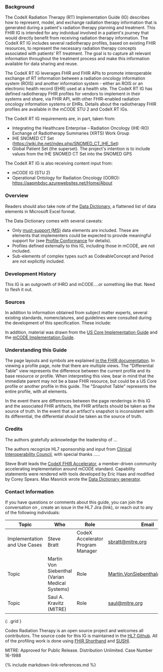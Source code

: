 ### Background
The CodeX Radiation Therapy (RT) Implementation Guide (IG) describes how to represent, model, and exchange radiation therapy information that is generated during a patient's radiation therapy planning and treatment. This FHIR IG is intended for any individual involved in a patient's journey that would directly benefit from receiving radiation therapy information. The CodeX RT IG includes several radiotherapy profiles, based on existing FHIR resources, to represent the necessary radiation therapy concepts associated with patients' RT treatment. The goal is to capture all relevant information throughout the treatment process and make this information available for data sharing and reuse.

The CodeX RT IG leverages FHIR and FHIR APIs to promote interoperable exchange of RT information between a radiation oncology information system (ROIS) and another information system - either an ROIS or an electronic health record (EHR) used at a health site. The CodeX RT IG has defined radiotherapy FHIR profiles for vendors to implement in their systems and share, via FHIR API, with other FHIR-enabled radiation oncology information systems or EHRs. Details about the radiotherapy FHIR profiles are available in the mCODE STU 2 and CodeX RT IGs.

The CodeX RT IG requirements are, in part, taken from:
* Integrating the Healthcare Enterprise – Radiation Oncology (IHE-RO) Exchange of Radiotherapy Summaries (XRTS) Work Group
* IHE SNOMED CT Set (https://wiki.ihe.net/index.php/SNOMED_CT_IHE_Set)
* Global Patient Set (the superset). The project's intention is to include values from the IHE SNOMED CT Set into the SNOMED GPS

The CodeX RT IG is also receiving content input from:
* mCODE IG (STU 2)
* Operational Ontology for Radiation Oncology (OORO): https://aapmbdsc.azurewebsites.net/Home/About

### Overview

Readers should also take note of the [Data Dictionary](dictionary.html), a flattened list of data elements in Microsoft Excel format.

The Data Dictionary comes with several caveats:

* Only [must-support (MS)](https://www.hl7.org/fhir/conformance-rules.html#mustSupport) data elements are included. These are elements that implementers could be expected to provide meaningful support for (see [Profile Conformance](conformance-profiles.html) for details).
* Profiles defined externally to this IG, including those in mCODE, are not included.
* Sub-elements of complex types such as CodeableConcept and Period are not explicitly included.


### Development History
This IG is an outgrowth of IHRO and mCODE....or something like that.   Need to flesh it out.


### Sources

In addition to information obtained from subject matter experts, several existing standards, nomenclatures, and guidelines were consulted during the development of this specification. These include:


In addition, material was drawn from the [US Core Implementation Guide](http://hl7.org/fhir/us/core/) and the [mCODE Implementation Guide](http://hl7.org/fhir/us/mcode/).

### Understanding this Guide


The page layouts and symbols are explained [in the FHIR documentation](https://www.hl7.org/fhir/formats.html). In viewing a profile page, note that there are multiple views. The "Differential Table" view represents the difference between the current profile and its base resource or profile. When interpreting this view, bear in mind that the immediate parent may not be a base FHIR resource, but could be a US Core profile or another profile in this guide. The "Snapshot Table" represents the entire profile, with all elements.

In the event there are differences between the page renderings in this IG and the associated FHIR artifacts, the FHIR artifacts should be taken as the source of truth. In the event that an artifact's snapshot is inconsistent with its differential, the differential should be taken as the source of truth.

### Credits

The authors gratefully acknowledge the leadership of ...

The authors recognize HL7 sponsorship and input from [Clinical Interoperability Council](http://www.hl7.org/Special/committees/cic/index.cfm), with special thanks .....

Steve Bratt leads the [CodeX FHIR Accelerator](https://confluence.hl7.org/display/COD/CodeX+Home), a member-driven community accelerating implementation around mCODE standard. Capability statements were rendered with tools developed by Eric Haas and modified by Corey Spears. Max Masnick wrote the [Data Dictionary generator](https://github.com/HL7/fhir-mCODE-ig/tree/master/data-dictionary).

### Contact Information

If you have questions or comments about this guide, you can join the conversation on <we need a zulip chat channel>, create an issue in the HL7 Jira (link), or reach out to any of the following individuals:

| Topic | Who | Role | Email |
|----|---|---|------|
| Implementation and Use Cases | Steve Bratt | CodeX Accelerator Program Manager | sbratt@mitre.org |
| Topic | Martin Von Siebenthal (Varian Medical Systems) | Role | Martin.VonSiebenthal@varian.com |
| Topic | Saul A. Kravitz (MITRE) | Role | saul@mitre.org |
{: .grid }

Codex Radiation Therapy is an open source project and welcomes all contributors. The source code for this IG is maintained in the [HL7 Github](https://github.com/HL7/codex-radiation-therapy). All of the profiling work is done using [FHIR Shorthand](http://hl7.org/fhir/uv/shorthand/) and [SUSHI](https://fshschool.org).

MITRE: Approved for Public Release. Distribution Unlimited. Case Number 16-1988

{% include markdown-link-references.md %}
